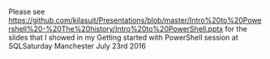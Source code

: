 Please see https://github.com/kilasuit/Presentations/blob/master/Intro%20to%20Powershell%20-%20The%20history/Intro%20to%20PowerShell.pptx for the slides that I showed in my Getting started with PowerShell session at SQLSaturday Manchester July 23rd 2016